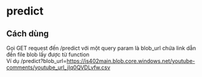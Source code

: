 # predict
## Cách dùng
Gọi GET request đến /predict với một query param là blob_url chứa link dẫn đến file blob lấy được từ function <br>
Ví dụ /predict?blob_url=https://is402main.blob.core.windows.net/youtube-comments/youtube_url_jIq0QVDLvfw.csv
